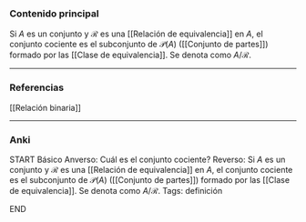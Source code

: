 ### Contenido principal

Si $A$ es un conjunto y $\mathcal R$ es una [[Relación de equivalencia]] en $A$, el conjunto cociente es el subconjunto de $\mathcal P (A)$ ([[Conjunto de partes]]) formado por las [[Clase de equivalencia]]. Se denota como $A / \mathcal R$.

--- 
### Referencias

[[Relación binaria]]

---
### Anki

START
Básico
Anverso: Cuál es el conjunto cociente?
Reverso: Si $A$ es un conjunto y $\mathcal R$ es una [[Relación de equivalencia]] en $A$, el conjunto cociente es el subconjunto de $\mathcal P (A)$ ([[Conjunto de partes]]) formado por las [[Clase de equivalencia]]. Se denota como $A / \mathcal R$.
Tags: definición
<!--ID: 1705771401000-->
END